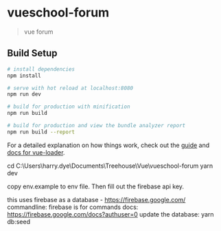 # vueschool-forum

> vue forum

## Build Setup

``` bash
# install dependencies
npm install

# serve with hot reload at localhost:8080
npm run dev

# build for production with minification
npm run build

# build for production and view the bundle analyzer report
npm run build --report
```

For a detailed explanation on how things work, check out the [guide](http://vuejs-templates.github.io/webpack/) and [docs for vue-loader](http://vuejs.github.io/vue-loader).

cd C:\Users\harry.dye\Documents\Treehouse\Vue\vueschool-forum
yarn dev

copy env.example to env file. Then fill out the firebase api key.

this uses firebase as a database - https://firebase.google.com/
    commandline: firebase is for commands 
    docs: https://firebase.google.com/docs?authuser=0
    update the database: yarn db:seed
